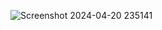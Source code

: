 ![Screenshot 2024-04-20 235141](https://github.com/Ankitsingh0460/Company-Front-Page/assets/101083216/bbc2f7d2-f77b-4f0e-8b4d-89283e74b038)
